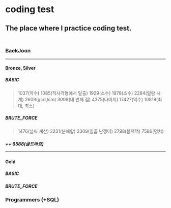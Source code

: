# coding test <br>
## The place where I practice coding test. <br> <br>
### BaekJoon <hr>
#### Bronze, Silver <br>
##### BASIC
> 1037(약수) 1085(직사각형에서 탈출) 1929(소수) 1978(소수) 2284(알람 시계) 2609(gcd,lcm) 3009(네 번째 점) 4375(나머지) 17427(약수) 10818(최대, 최소) <br>
##### BRUTE_FORCE
> 1476(날짜 계산) 2231(분해합) 2309(일곱 난쟁이) 2798(블랙잭) 7586(덩치)<br>
##### ++ 6588(골드바흐) <br><hr>
#### Gold <br>
##### BASIC
##### BRUTE_FORCE
### Programmers (+SQL)

